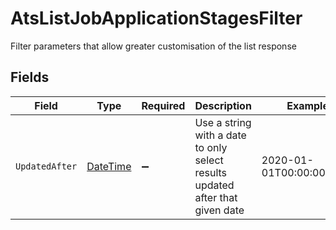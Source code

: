 # AtsListJobApplicationStagesFilter

Filter parameters that allow greater customisation of the list response


## Fields

| Field                                                                                 | Type                                                                                  | Required                                                                              | Description                                                                           | Example                                                                               |
| ------------------------------------------------------------------------------------- | ------------------------------------------------------------------------------------- | ------------------------------------------------------------------------------------- | ------------------------------------------------------------------------------------- | ------------------------------------------------------------------------------------- |
| `UpdatedAfter`                                                                        | [DateTime](https://learn.microsoft.com/en-us/dotnet/api/system.datetime?view=net-5.0) | :heavy_minus_sign:                                                                    | Use a string with a date to only select results updated after that given date         | 2020-01-01T00:00:00.000Z                                                              |